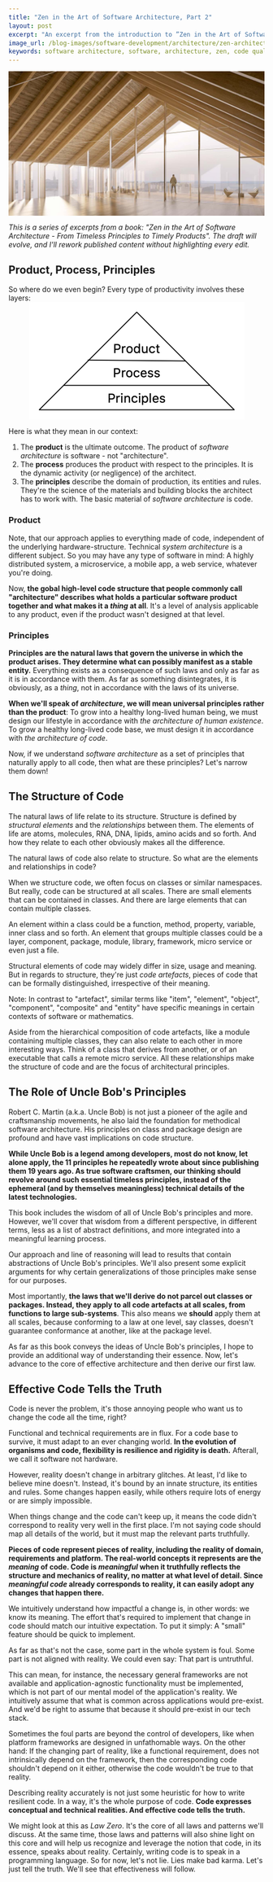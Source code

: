 ```yaml
---
title: "Zen in the Art of Software Architecture, Part 2"
layout: post
excerpt: "An excerpt from the introduction to ”Zen in the Art of Software Architecture”, a book I'm writing. Get a feel for tone and content. Much more will come."
image_url: /blog-images/software-development/architecture/zen-architecture.jpg
keywords: software architecture, software, architecture, zen, code quality, software quality, book, software development, architecture pattern, design pattern, productivity, philosophy
---
```


<img style="margin-left:auto;margin-right:auto;display:block;" src="/blog-images/software-development/architecture/zen-architecture.jpg" title="{{ page.title }}" alt="{{ page.title }}. {{ page.keywords }}">

<i>This is a series of excerpts from a book: "Zen in the Art of Software Architecture - From Timeless Principles to Timely Products". The draft will evolve, and I'll rework published content without highlighting every edit.</i>

## Product, Process, Principles

So where do we even begin? Every type of productivity involves these layers:
<img style="margin-left:auto;margin-right:auto;display:block;max-width:423px"
src="/blog-images/software-development/architecture/three-Ps.png"
title="{{ page.title }}"
alt="{{ page.title }}. {{ page.keywords }}">

Here is what they mean in our context:

1. The **product** is the ultimate outcome. The product of *software architecture* is software - not "architecture".
2. The **process** produces the product with respect to the principles. It is the dynamic activity (or negligence) of the architect. 
3. The **principles** describe the domain of production, its entities and rules. They're the science of the materials and building blocks the architect has to work with. The basic material of *software architecture* is code.

### Product

Note, that our approach applies to everything made of code, independent of the underlying hardware-structure. Technical *system architecture* is a different subject. So you may have any type of software in mind: A highly distributed system, a microservice, a mobile app, a web service, whatever you're doing.

Now, **the gobal high-level code structure that people commonly call "architecture" describes what holds a particular software product together and what makes it a *thing* at all**. It's a level of analysis applicable to any product, even if the product wasn't designed at that level.

### Principles

**Principles are the natural laws that govern the universe in which the product arises. They determine what can possibly manifest as a stable entity.** Everything exists as a consequence of such laws and only as far as it is in accordance with them. As far as something disintegrates, it is obviously, as a *thing*, not in accordance with the laws of its universe.

**When we'll speak of *architecture*, we will mean universal principles rather than the product**: To grow into a healthy long-lived human being, we must design our lifestyle in accordance with *the architecture of  human existence*. To grow a healthy long-lived code base, we must design it in accordance with *the architecture of code*.

Now, if we understand *software architecture* as a set of principles that naturally apply to all code, then what are these principles? Let's narrow them down!

## The Structure of Code

The natural laws of life relate to its structure. Structure is defined by *structural elements* and the *relationships* between them. The elements of life are atoms, molecules, RNA, DNA, lipids, amino acids and so forth. And how they relate to each other obviously makes all the difference.

The natural laws of code also relate to structure. So what are the elements and relationships in code?

When we structure code, we often focus on classes or similar namespaces. But really, code can be structured at all scales. There are small elements that can be contained in classes. And there are large elements that can contain multiple classes.

An element within a class could be a function, method, property, variable, inner class and so forth. An element that groups multiple classes could be a layer, component, package, module, library, framework, micro service or even just a file.

Structural elements of code may widely differ in size, usage and meaning. But in regards to structure, they're just *code artefacts*, pieces of code that can be formally distinguished, irrespective of their meaning.

Note: In contrast to "artefact", similar terms like "item", "element", "object", "component", "composite" and "entity" have specific meanings in certain contexts of software or mathematics.

Aside from the hierarchical composition of code artefacts, like a module containing multiple classes, they can also relate to each other in more interesting ways. Think of a class that derives from another, or of an executable that calls a remote micro service. All these relationships make the structure of code and are the focus of architectural principles.

## The Role of Uncle Bob's Principles

Robert C. Martin (a.k.a. Uncle Bob) is not just a pioneer of the agile and craftsmanship movements, he also laid the foundation for methodical software architecture. His principles on class and package design are profound and have vast implications on code structure.

**While Uncle Bob is a legend among developers, most do not know, let alone apply, the 11 principles he repeatedly wrote about since publishing them 19 years ago. As true software craftsmen, our thinking should revolve around such essential timeless principles, instead of the ephemeral (and by themselves meaningless) technical details of the latest technologies.**

This book includes the wisdom of all of Uncle Bob's principles and more. However, we'll cover that wisdom from a different perspective, in different terms, less as a list of abstract definitions, and more integrated into a meaningful learning process.

Our approach and line of reasoning will lead to results that contain abstractions of Uncle Bob's principles. We'll also present some explicit arguments for why certain generalizations of those principles make sense for our purposes.

Most importantly, **the laws that we'll derive do not parcel out classes or packages. Instead, they apply to all code artefacts at all scales, from functions to large sub-systems**. This also means we **should** apply them at all scales, because conforming to a law at one level, say classes, doesn't guarantee conformance at another, like at the package level.

As far as this book conveys the ideas of Uncle Bob's principles, I hope to provide an additional way of understanding their essence. Now, let's advance to the core of effective architecture and then derive our first law.

## Effective Code Tells the Truth

<!-- todo: make clear how even high-level structure of code maps reality and can more or less truthfully represent the structure of reality...  -->

Code is never the problem, it's those annoying people who want us to change the code all the time, right?

Functional and technical requirements are in flux. For a code base to survive, it must adapt to an ever changing world. **In the evolution of organisms and code, flexibility is resilience and rigidity is death.** Afterall, we call it software not hardware.

However, reality doesn't change in arbitrary glitches. At least, I'd like to believe mine doesn't. Instead, it's bound by an innate structure, its entities and rules. Some changes happen easily, while others require lots of energy or are simply impossible.

<!-- todo: consider: when people decide to kill off and rebuilt parts of a software product. The "reality" changes abruptly -->

<!-- todo: examples of easy and hard changes in reality and how they map to developer expectations in an app in that domain -->

When things change and the code can't keep up, it means the code didn't correspond to reality very well in the first place. I'm not saying code should map all details of the world, but it must map the relevant parts truthfully.

**Pieces of code represent pieces of reality, including the reality of domain, requirements and platform. The real-world concepts it represents are the *meaning* of code. Code is *meaningful* when it truthfully reflects the structure and mechanics of reality, no matter at what level of detail. Since *meaningful code* already corresponds to reality, it can easily adopt any changes that happen there.**

We intuitively understand how impactful a change is, in other words: we know its meaning. The effort that's required to implement that change in code should match our intuitive expectation. To put it simply: A "small" feature should be quick to implement.

As far as that's not the case, some part in the whole system is foul. Some part is not aligned with reality. We could even say: That part is untruthful.

This can mean, for instance, the necessary general frameworks are not available and application-agnostic functionality must be implemented, which is not part of our mental model of the application's reality. We intuitively assume that what is common across applications would pre-exist. And we'd be right to assume that because it should pre-exist in our tech stack.

Sometimes the foul parts are beyond the control of developers, like when platform frameworks are designed in unfathomable ways. On the other hand: If the changing part of reality, like a functional requirement, does not intrinsically depend on the framework, then the corresponding code shouldn't depend on it either, otherwise the code wouldn't be true to that reality.

Describing reality accurately is not just some heuristic for how to write resilient code. In a way, it's the whole purpose of code. **Code expresses conceptual and technical realities. And effective code tells the truth.**

We might look at this as *Law Zero*. It's the core of all laws and patterns we'll discuss. At the same time, those laws and patterns will also shine light on this core and will help us recognize and leverage the notion that code, in its essence, speaks about reality. Certainly, writing code is to speak in a programming language. So for now, let's not lie. Lies make bad karma. Let's just tell the truth. We'll see that effectiveness will follow.
